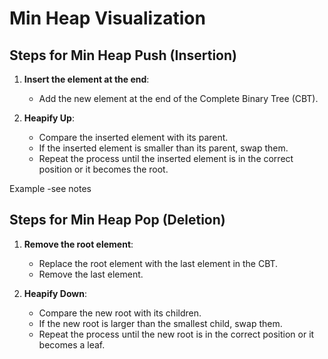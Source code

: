 # Min Heap Visualization

## Steps for Min Heap Push (Insertion)

1. **Insert the element at the end**:
    - Add the new element at the end of the Complete Binary Tree (CBT).

2. **Heapify Up**:
    - Compare the inserted element with its parent.
    - If the inserted element is smaller than its parent, swap them.
    - Repeat the process until the inserted element is in the correct position or it becomes the root.

Example -see notes

## Steps for Min Heap Pop (Deletion)

1. **Remove the root element**:
    - Replace the root element with the last element in the CBT.
    - Remove the last element.

2. **Heapify Down**:
    - Compare the new root with its children.
    - If the new root is larger than the smallest child, swap them.
    - Repeat the process until the new root is in the correct position or it becomes a leaf.
 